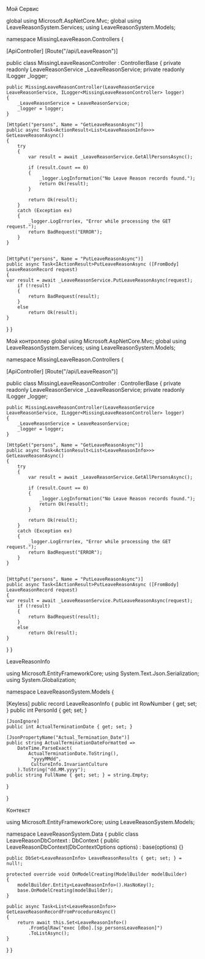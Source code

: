 Мой Сервис


global using Microsoft.AspNetCore.Mvc;
global using LeaveReasonSystem.Services;
using LeaveReasonSystem.Models;

namespace MissingLeaveReason.Controllers
{

[ApiController]
[Route("/api/LeaveReason")]

public class MissingLeaveReasonController : ControllerBase
{
    private readonly LeaveReasonService _LeaveReasonService;
    private readonly ILogger<MissingLeaveReasonController> _logger;

    public MissingLeaveReasonController(LeaveReasonService LeaveReasonService, ILogger<MissingLeaveReasonController> logger)
    {
        _LeaveReasonService = LeaveReasonService;
        _logger = logger;
    }
    
    [HttpGet("persons", Name = "GetLeaveReasonAsync")]
    public async Task<ActionResult<List<LeaveReasonInfo>>> GetLeaveReasonAsync()
    {
        try
        {
            var result = await _LeaveReasonService.GetAllPersonsAsync();

            if (result.Count == 0)
            {
                _logger.LogInformation("No Leave Reason records found.");
                return Ok(result);
            }

            return Ok(result);
        }
        catch (Exception ex)
        {
            _logger.LogError(ex, "Error while processing the GET request.");
            return BadRequest("ERROR");
        }
    }


    [HttpPut("persons", Name = "PutLeaveReasonAsync")]
    public async Task<IActionResult>PutLeaveReasonAsync ([FromBody] LeaveReasonRecord request)
    {
    var result = await _LeaveReasonService.PutLeaveReasonAsync(request);
        if (!result)
        {
            return BadRequest(result);
        }
        else
            return Ok(result);
    }


}
}


Мой контроллер
global using Microsoft.AspNetCore.Mvc;
global using LeaveReasonSystem.Services;
using LeaveReasonSystem.Models;

namespace MissingLeaveReason.Controllers
{

[ApiController]
[Route("/api/LeaveReason")]

public class MissingLeaveReasonController : ControllerBase
{
    private readonly LeaveReasonService _LeaveReasonService;
    private readonly ILogger<MissingLeaveReasonController> _logger;

    public MissingLeaveReasonController(LeaveReasonService LeaveReasonService, ILogger<MissingLeaveReasonController> logger)
    {
        _LeaveReasonService = LeaveReasonService;
        _logger = logger;
    }
    
    [HttpGet("persons", Name = "GetLeaveReasonAsync")]
    public async Task<ActionResult<List<LeaveReasonInfo>>> GetLeaveReasonAsync()
    {
        try
        {
            var result = await _LeaveReasonService.GetAllPersonsAsync();

            if (result.Count == 0)
            {
                _logger.LogInformation("No Leave Reason records found.");
                return Ok(result);
            }

            return Ok(result);
        }
        catch (Exception ex)
        {
            _logger.LogError(ex, "Error while processing the GET request.");
            return BadRequest("ERROR");
        }
    }


    [HttpPut("persons", Name = "PutLeaveReasonAsync")]
    public async Task<IActionResult>PutLeaveReasonAsync ([FromBody] LeaveReasonRecord request)
    {
    var result = await _LeaveReasonService.PutLeaveReasonAsync(request);
        if (!result)
        {
            return BadRequest(result);
        }
        else
            return Ok(result);
    }


}
}



LeaveReasonInfo



using Microsoft.EntityFrameworkCore;
using System.Text.Json.Serialization;
using System.Globalization;

namespace LeaveReasonSystem.Models
{

[Keyless]
public record LeaveReasonInfo
{
    public int RowNumber { get; set; }
    public int PersonId { get; set; }

    [JsonIgnore]
    public int ActualTerminationDate { get; set; }

    [JsonPropertyName("Actual_Termination_Date")]
    public string ActualTerminationDateFormatted =>
        DateTime.ParseExact(
            ActualTerminationDate.ToString(),
             "yyyyMMdd",
             CultureInfo.InvariantCulture
        ).ToString("dd.MM.yyyy");
    public string FullName { get; set; } = string.Empty;

}

}



Контекст

using Microsoft.EntityFrameworkCore;
using LeaveReasonSystem.Models;

namespace LeaveReasonSystem.Data 
{
    public class LeaveReasonDbContext : DbContext
    {
        public LeaveReasonDbContext(DbContextOptions<LeaveReasonDbContext> options) : base(options) {}

    public DbSet<LeaveReasonInfo> LeaveReasonResults { get; set; } = null!;

    protected override void OnModelCreating(ModelBuilder modelBuilder)
    {
        modelBuilder.Entity<LeaveReasonInfo>().HasNoKey();
        base.OnModelCreating(modelBuilder);
    }

    public async Task<List<LeaveReasonInfo>> GetLeaveReasonRecordFromProcedureAsync()
    {
        return await this.Set<LeaveReasonInfo>()
            .FromSqlRaw("exec [dbo].[sp_personsLeaveReason]")
            .ToListAsync();
    }
}
}

